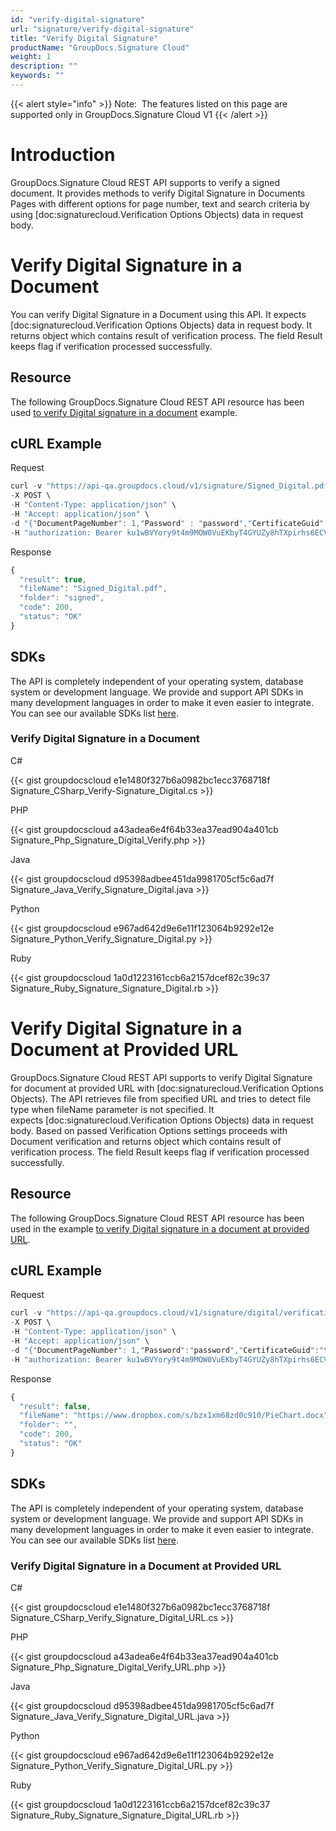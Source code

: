 ```yaml
---
id: "verify-digital-signature"
url: "signature/verify-digital-signature"
title: "Verify Digital Signature"
productName: "GroupDocs.Signature Cloud"
weight: 1
description: ""
keywords: ""
---
```


{{< alert style="info" >}}
Note:  The features listed on this page are supported only in GroupDocs.Signature Cloud V1
{{< /alert >}}

# Introduction #

GroupDocs.Signature Cloud REST API supports to verify a signed document. It provides methods to verify Digital Signature in Documents Pages with different options for page number, text and search criteria by using [doc:signaturecloud.Verification Options Objects) data in request body.

# Verify Digital Signature in a Document #

You can verify Digital Signature in a Document using this API. It expects [doc:signaturecloud.Verification Options Objects) data in request body. It returns object which contains result of verification process. The field Result keeps flag if verification processed successfully.

## Resource ##

The following GroupDocs.Signature Cloud REST API resource has been used [to verify Digital signature in a document](https://apireference.groupdocs.cloud/signature/#!/Verification/PostVerificationDigital) example.

## cURL Example ##

 Request

```javascript
curl -v "https://api-qa.groupdocs.cloud/v1/signature/Signed_Digital.pdf/digital/verification?Folder#signed" \
-X POST \
-H "Content-Type: application/json" \
-H "Accept: application/json" \
-d "{"DocumentPageNumber": 1,"Password" : "password","CertificateGuid": "temp.pfx","Comments" : "verified data","SignDateTimeFrom" : "1/12/2017","SignDateTimeTo":"12/12/2017","OptionsType":"PdfVerifyDigitalOptionsData"}" \
-H "authorization: Bearer ku1wBVYory9t4m9MOW0VuEKbyT4GYUZy8hTXpirhs6ECV_3dQhlbwLHn8ffsX650Syt0hDq2vXZNia70T1NY0jG32h_LUxQoRrVQMvV88P5Y0EbmBinPsmEAuqFHCR2ahhWJqZhidpXU7tP_PHh5IXuZ-cmmW1VUARtj73oE-B4gyD8WEJ1i0CgEM8-Do2843TpCgueqczRgCikeKy8ftSjhgNr2HfYGIc8Fjn152yE3o-wi2VvYwRmEquF28di-zDCxVcZa742ENp9d5GLs1obG8Y-pf-FwQDFcvj-XreWt9U1_dNbTaRiREsrliisAxFAM7qUG1zRZpNISX_kEYC6NqaLlebMIAd5-WHL_PeK2reld-DMURVsniqsgHSxNRnQpmxoJ-YVeQQeN7ZoMBrI4G3zWMeRrUwWR2UmS4jfBlckpfCjkvGZ7ydbzWp3qkLmE3Ns95uf1ccJuvESN9yWkUmg"
```

 Response

```javascript
{
  "result": true,
  "fileName": "Signed_Digital.pdf",
  "folder": "signed",
  "code": 200,
  "status": "OK"
}
```

## SDKs ##

The API is completely independent of your operating system, database system or development language. We provide and support API SDKs in many development languages in order to make it even easier to integrate. You can see our available SDKs list [here](https://github.com/groupdocs-signature-cloud).

### Verify Digital Signature in a Document ###

 C#

{{< gist groupdocscloud e1e1480f327b6a0982bc1ecc3768718f Signature_CSharp_Verify-Signature_Digital.cs >}}

 PHP

{{< gist groupdocscloud a43adea6e4f64b33ea37ead904a401cb Signature_Php_Signature_Digital_Verify.php >}}

 Java

{{< gist groupdocscloud d95398adbee451da9981705cf5c6ad7f Signature_Java_Verify_Signature_Digital.java >}}

 Python

{{< gist groupdocscloud e967ad642d9e6e11f123064b9292e12e Signature_Python_Verify_Signature_Digital.py >}}

 Ruby

{{< gist groupdocscloud 1a0d1223161ccb6a2157dcef82c39c37 Signature_Ruby_Signature_Signature_Digital.rb >}}

# Verify Digital Signature in a Document at Provided URL #

GroupDocs.Signature Cloud REST API supports to verify Digital Signature for document at provided URL with [doc:signaturecloud.Verification Options Objects). The API retrieves file from specified URL and tries to detect file type when fileName parameter is not specified. It expects [doc:signaturecloud.Verification Options Objects)  data in request body. Based on passed Verification Options settings proceeds with Document verification and returns object which contains result of verification process. The field Result keeps flag if verification processed successfully.

## Resource ##

The following GroupDocs.Signature Cloud REST API resource has been used in the example [to verify Digital signature in a document at provided URL](https://apireference.groupdocs.cloud/signature/#!/Verification/PostVerificationDigitalFromUrl).

## cURL Example ##

 Request

```javascript
curl -v "https://api-qa.groupdocs.cloud/v1/signature/digital/verification?url#https%3A%2F%2Fwww.dropbox.com%2Fs%2Fbzx1xm68zd0c910%2FPieChart.docx" \
-X POST \
-H "Content-Type: application/json" \
-H "Accept: application/json" \
-d "{"DocumentPageNumber": 1,"Password":"password","CertificateGuid":"temp.pfx","Comments":"verified data","SignDateTimeFrom":"1/12/2017","SignDateTimeTo":"12/12/2017","OptionsType":"WordsVerifyDigitalOptionsData"}" \
-H "authorization: Bearer ku1wBVYory9t4m9MOW0VuEKbyT4GYUZy8hTXpirhs6ECV_3dQhlbwLHn8ffsX650Syt0hDq2vXZNia70T1NY0jG32h_LUxQoRrVQMvV88P5Y0EbmBinPsmEAuqFHCR2ahhWJqZhidpXU7tP_PHh5IXuZ-cmmW1VUARtj73oE-B4gyD8WEJ1i0CgEM8-Do2843TpCgueqczRgCikeKy8ftSjhgNr2HfYGIc8Fjn152yE3o-wi2VvYwRmEquF28di-zDCxVcZa742ENp9d5GLs1obG8Y-pf-FwQDFcvj-XreWt9U1_dNbTaRiREsrliisAxFAM7qUG1zRZpNISX_kEYC6NqaLlebMIAd5-WHL_PeK2reld-DMURVsniqsgHSxNRnQpmxoJ-YVeQQeN7ZoMBrI4G3zWMeRrUwWR2UmS4jfBlckpfCjkvGZ7ydbzWp3qkLmE3Ns95uf1ccJuvESN9yWkUmg"
```

 Response

```javascript
{
  "result": false,
  "fileName": "https://www.dropbox.com/s/bzx1xm68zd0c910/PieChart.docx",
  "folder": "",
  "code": 200,
  "status": "OK"
}
```

## SDKs ##

The API is completely independent of your operating system, database system or development language. We provide and support API SDKs in many development languages in order to make it even easier to integrate. You can see our available SDKs list [here](https://github.com/groupdocs-signature-cloud).

### Verify Digital Signature in a Document at Provided URL ###

 C#

{{< gist groupdocscloud e1e1480f327b6a0982bc1ecc3768718f Signature_CSharp_Verify_Signature_Digital_URL.cs >}}

 PHP

{{< gist groupdocscloud a43adea6e4f64b33ea37ead904a401cb Signature_Php_Signature_Digital_Verify_URL.php >}}

 Java

{{< gist groupdocscloud d95398adbee451da9981705cf5c6ad7f Signature_Java_Verify_Signature_Digital_URL.java >}}

 Python

{{< gist groupdocscloud e967ad642d9e6e11f123064b9292e12e Signature_Python_Verify_Signature_Digital_URL.py >}}

 Ruby

{{< gist groupdocscloud 1a0d1223161ccb6a2157dcef82c39c37 Signature_Ruby_Signature_Signature_Digital_URL.rb >}}

